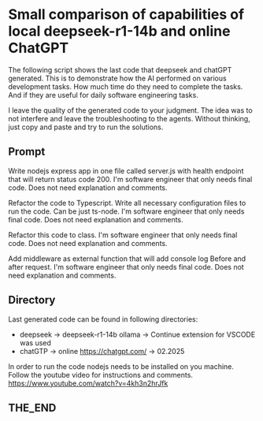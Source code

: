 # Small comparison of capabilities of local deepseek-r1-14b and online ChatGPT

The following script shows the last code that deepseek and chatGPT generated.
This is to demonstrate how the AI performed on various development tasks.
How much time do they need to complete the tasks.
And if they are useful for daily software engineering tasks.

I leave the quality of the generated code to your judgment.
The idea was to not interfere and leave the troubleshooting to the agents. 
Without thinking, just copy and paste and try to run the solutions.

## Prompt

Write nodejs express app in one file called server.js with health endpoint that will return status code 200.
I'm software engineer that only needs final code. Does not need explanation and comments.

Refactor the code to Typescript. Write all necessary configuration files to run the code. Can be just ts-node.
I'm software engineer that only needs final code. Does not need explanation and comments.

Refactor this code to class. I'm software engineer that only needs final code. Does not need explanation and comments.

Add middleware as external function that will add console log Before and after request.  I'm software engineer that only needs final code. Does not need explanation and comments.

## Directory

Last generated code can be found in following directories:

- deepseek -> deepseek-r1-14b ollama -> Continue extension for VSCODE was used
- chatGTP -> online https://chatgpt.com/ -> 02.2025

In order to run the code nodejs needs to be installed on you machine.
Follow the youtube video for instructions and comments. https://www.youtube.com/watch?v=4kh3n2hrJfk

## THE_END
